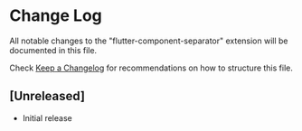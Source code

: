 # Change Log

All notable changes to the "flutter-component-separator" extension will be documented in this file.

Check [Keep a Changelog](http://keepachangelog.com/) for recommendations on how to structure this file.

## [Unreleased]

- Initial release